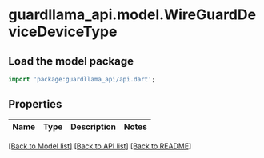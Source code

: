 # guardllama_api.model.WireGuardDeviceDeviceType

## Load the model package
```dart
import 'package:guardllama_api/api.dart';
```

## Properties
Name | Type | Description | Notes
------------ | ------------- | ------------- | -------------

[[Back to Model list]](../README.md#documentation-for-models) [[Back to API list]](../README.md#documentation-for-api-endpoints) [[Back to README]](../README.md)


